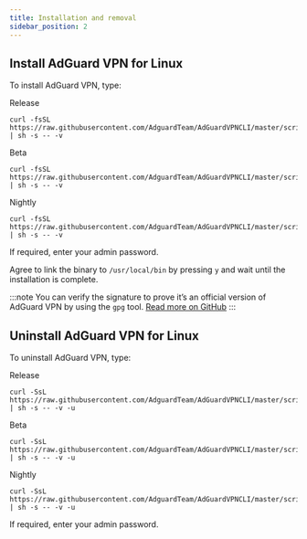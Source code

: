 ```yaml
---
title: Installation and removal
sidebar_position: 2
---
```


## Install AdGuard VPN for Linux

To install AdGuard VPN, type:

Release

    curl -fsSL https://raw.githubusercontent.com/AdguardTeam/AdGuardVPNCLI/master/scripts/release/install.sh | sh -s -- -v

Beta

    curl -fsSL https://raw.githubusercontent.com/AdguardTeam/AdGuardVPNCLI/master/scripts/beta/install.sh | sh -s -- -v

Nightly

    curl -fsSL https://raw.githubusercontent.com/AdguardTeam/AdGuardVPNCLI/master/scripts/nightly/install.sh | sh -s -- -v

If required, enter your admin password.

Agree to link the binary to `/usr/local/bin` by pressing `y` and wait until the installation is complete.

:::note
You can verify the signature to prove it’s an official version of AdGuard VPN by using the `gpg` tool. [Read more on GitHub](https://github.com/AdguardTeam/AdGuardVPNCLI?tab=readme-ov-file#verify-releases)
:::

## Uninstall AdGuard VPN for Linux

To uninstall AdGuard VPN, type:

Release

    curl -SsL https://raw.githubusercontent.com/AdguardTeam/AdGuardVPNCLI/master/scripts/release/install.sh | sh -s -- -v -u

Beta

    curl -SsL https://raw.githubusercontent.com/AdguardTeam/AdGuardVPNCLI/master/scripts/beta/install.sh | sh -s -- -v -u

Nightly

    curl -SsL https://raw.githubusercontent.com/AdguardTeam/AdGuardVPNCLI/master/scripts/nightly/install.sh | sh -s -- -v -u

If required, enter your admin password.
